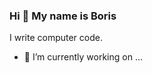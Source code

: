 <h3>Hi 👋 My name is Boris</h3>

<!--
**borisweb2020/borisweb2020** is a ✨ _special_ ✨ repository because its `README.md` (this file) appears on your GitHub profile.
-->
<p>I write computer code.</p>
<ul>
  <li>🔭 I’m currently working on ...</li>
</ul>
<!--
- 🌱 I’m currently learning ...
- 👯 I’m looking to collaborate on ...
- 🤔 I’m looking for help with ...
- 💬 Ask me about ...
- 📫 How to reach me: ...
- 😄 Pronouns: ...
- ⚡ Fun fact: ...
-->
